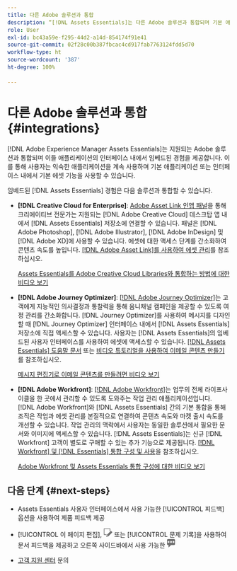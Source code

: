 ```yaml
---
title: 다른 Adobe 솔루션과 통합
description: “[!DNL Assets Essentials]는 다른 Adobe 솔루션과 통합되며 기본 애플리케이션 내에서 임베드된 경험을 제공합니다.”
role: User
exl-id: bc43a59e-f295-44d2-a14d-854174f91e41
source-git-commit: 02f28c00b387fbcac4cd917fab7763124fdd5d70
workflow-type: ht
source-wordcount: '387'
ht-degree: 100%

---
```


# 다른 Adobe 솔루션과 통합 {#integrations}

[!DNL Adobe Experience Manager Assets Essentials]는 지원되는 Adobe 솔루션과 통합되며 이들 애플리케이션의 인터페이스 내에서 임베드된 경험을 제공합니다. 이를 통해 사용자는 익숙한 애플리케이션을 계속 사용하며 기본 애플리케이션 또는 인터페이스 내에서 기본 에셋 기능을 사용할 수 있습니다.

임베드된 [!DNL Assets Essentials] 경험은 다음 솔루션과 통합할 수 있습니다.

* **[!DNL Creative Cloud for Enterprise]**: [Adobe Asset Link 인앱 패널](https://www.adobe.com/kr/creativecloud/business/enterprise/adobe-asset-link.html)을 통해 크리에이티브 전문가는 지원되는 [!DNL Adobe Creative Cloud] 데스크탑 앱 내에서 [!DNL Assets Essentials] 저장소에 연결할 수 있습니다. 패널은 [!DNL Adobe Photoshop], [!DNL Adobe Illustrator], [!DNL Adobe InDesign] 및 [!DNL Adobe XD]에 사용할 수 있습니다. 에셋에 대한 액세스 단계를 간소화하여 콘텐츠 속도를 높입니다. [ [!DNL Adobe Asset Link]를 사용하여 에셋 관리](https://helpx.adobe.com/kr/enterprise/using/manage-assets-using-adobe-asset-link.html)를 참조하십시오.

   [Assets Essentials를 Adobe Creative Cloud Libraries와 통합하는 방법에 대한 비디오 보기](https://experienceleague.adobe.com/docs/experience-manager-learn/assets-essentials/creative-cloud.html)

* **[!DNL Adobe Journey Optimizer]**: [[!DNL Adobe Journey Optimizer]](https://business.adobe.com/products/journey-optimizer/adobe-journey-optimizer.html)는 고객에게 지능적인 의사결정과 통찰력을 통해 옴니채널 캠페인을 제공할 수 있도록 여정 관리를 간소화합니다. [!DNL Journey Optimizer]를 사용하여 메시지를 디자인할 때 [!DNL Journey Optimizer] 인터페이스 내에서 [!DNL Assets Essentials] 저장소에 직접 액세스할 수 있습니다. 사용자는 [!DNL Assets Essentials]의 임베드된 사용자 인터페이스를 사용하여 에셋에 액세스할 수 있습니다. [ [!DNL Assets Essentials] 도움말 문서](https://experienceleague.adobe.com/docs/journey-optimizer/using/create-messages/assets-essentials.html?lang=ko-KR) 또는 [비디오 튜토리얼을 사용하여 이메일 콘텐츠 만들기](https://experienceleague.adobe.com/docs/journey-optimizer-learn/tutorials/create-messages/create-email-content-with-the-message-editor.html?lang=ko-KR)를 참조하십시오.

   [메시지 편집기로 이메일 콘텐츠를 만들려면 비디오 보기](https://experienceleague.adobe.com/docs/journey-optimizer-learn/tutorials/create-messages/create-email-content-with-the-message-editor.html?lang=ko-KR)

* **[!DNL Adobe Workfront]**: [[!DNL Adobe Workfront]](https://www.workfront.com/)는 업무의 전체 라이프사이클을 한 곳에서 관리할 수 있도록 도와주는 작업 관리 애플리케이션입니다. [!DNL Adobe Workfront]와 [!DNL Assets Essentials] 간의 기본 통합을 통해 조직은 작업과 에셋 관리를 본질적으로 연결하여 콘텐츠 속도와 마켓 출시 속도를 개선할 수 있습니다. 작업 관리의 맥락에서 사용자는 동일한 솔루션에서 필요한 문서와 이미지에 액세스할 수 있습니다. [!DNL Assets Essentials]는 신규 [!DNL Workfront] 고객이 별도로 구매할 수 있는 추가 기능으로 제공됩니다. [ [!DNL Workfront] 및 [!DNL Essentials] 통합 구성 및 사용](https://one.workfront.com/s/document-item?bundleId=the-new-workfront-experience&amp;topicId=Content%2FDocuments%2FAdobe_Workfront_for_Experience_Manager_Assets_Essentials%2F_workfront-for-aem-asset-essentials.htm)을 참조하십시오.

   [Adobe Workfront 및 Assets Essentials 통합 구성에 대한 비디오 보기](https://experienceleague.adobe.com/docs/experience-manager-learn/assets-essentials/workfront/configure.html)

## 다음 단계 {#next-steps}

* Assets Essentials 사용자 인터페이스에서 사용 가능한 [!UICONTROL 피드백] 옵션을 사용하여 제품 피드백 제공

* [!UICONTROL 이 페이지 편집], ![페이지 편집](assets/do-not-localize/edit-page.png) 또는 [!UICONTROL 문제 기록]을 사용하여 문서 피드백을 제공하고 오른쪽 사이드바에서 사용 가능한 ![GitHub 문제 생성](assets/do-not-localize/github-issue.png)

* [고객 지원 센터](https://experienceleague.adobe.com/?support-solution=General#support) 문의

<!-- TBD: Hiding this link till GA. Do not even include the beta mention as discussed with Greg. Beta is done with customers selected by the Accounts team. It is not an open Beta program. At GA, document this.

* **[[!DNL Creative Cloud Libraries]**: This integration will be made available in the future.

* **[[!DNL Adobe Studio]]**: This integration will be made available in the future.
-->
